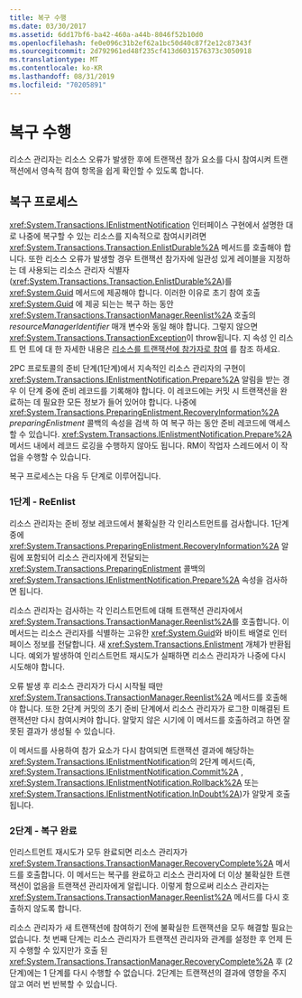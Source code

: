 ```yaml
---
title: 복구 수행
ms.date: 03/30/2017
ms.assetid: 6dd17bf6-ba42-460a-a44b-8046f52b10d0
ms.openlocfilehash: fe0e096c31b2ef62a1bc50d40c87f2e12c87343f
ms.sourcegitcommit: 2d792961ed48f235cf413d6031576373c3050918
ms.translationtype: MT
ms.contentlocale: ko-KR
ms.lasthandoff: 08/31/2019
ms.locfileid: "70205891"
---
```

# <a name="performing-recovery"></a>복구 수행
리소스 관리자는 리소스 오류가 발생한 후에 트랜잭션 참가 요소를 다시 참여시켜 트랜잭션에서 영속적 참여 항목을 쉽게 확인할 수 있도록 합니다.  
  
## <a name="the-recovery-process"></a>복구 프로세스  
 <xref:System.Transactions.IEnlistmentNotification> 인터페이스 구현에서 설명한 대로 나중에 복구할 수 있는 리소스를 지속적으로 참여시키려면 <xref:System.Transactions.Transaction.EnlistDurable%2A> 메서드를 호출해야 합니다. 또한 리소스 오류가 발생할 경우 트랜잭션 참가자에 일관성 있게 레이블을 지정하는 데 사용되는 리소스 관리자 식별자(<xref:System.Transactions.Transaction.EnlistDurable%2A>)를 <xref:System.Guid> 메서드에 제공해야 합니다. 이러한 이유로 초기 참여 호출 <xref:System.Guid> 에 제공 되는는 복구 하는 동안 <xref:System.Transactions.TransactionManager.Reenlist%2A> 호출의 *resourceManagerIdentifier* 매개 변수와 동일 해야 합니다. 그렇지 않으면 <xref:System.Transactions.TransactionException>이 throw됩니다. 지 속성 인 리스트 먼 트에 대 한 자세한 내용은 [리소스를 트랜잭션에 참가자로 참여](enlisting-resources-as-participants-in-a-transaction.md) 를 참조 하세요.  
  
 2PC 프로토콜의 준비 단계(1단계)에서 지속적인 리소스 관리자의 구현이 <xref:System.Transactions.IEnlistmentNotification.Prepare%2A> 알림을 받는 경우 이 단계 중에 준비 레코드를 기록해야 합니다. 이 레코드에는 커밋 시 트랜잭션을 완료하는 데 필요한 모든 정보가 들어 있어야 합니다. 나중에 <xref:System.Transactions.PreparingEnlistment.RecoveryInformation%2A> *preparingEnlistment* 콜백의 속성을 검색 하 여 복구 하는 동안 준비 레코드에 액세스할 수 있습니다. <xref:System.Transactions.IEnlistmentNotification.Prepare%2A> 메서드 내에서 레코드 로깅을 수행하지 않아도 됩니다. RM이 작업자 스레드에서 이 작업을 수행할 수 있습니다.  
  
 복구 프로세스는 다음 두 단계로 이루어집니다.  
  
### <a name="step-1---reenlist"></a>1단계 - ReEnlist  
 리소스 관리자는 준비 정보 레코드에서 불확실한 각 인리스트먼트를 검사합니다. 1단계 중에 <xref:System.Transactions.PreparingEnlistment.RecoveryInformation%2A> 알림에 포함되어 리소스 관리자에게 전달되는 <xref:System.Transactions.PreparingEnlistment> 콜백의 <xref:System.Transactions.IEnlistmentNotification.Prepare%2A> 속성을 검사하면 됩니다.  
  
 리소스 관리자는 검사하는 각 인리스트먼트에 대해 트랜잭션 관리자에서 <xref:System.Transactions.TransactionManager.Reenlist%2A>를 호출합니다. 이 메서드는 리소스 관리자를 식별하는 고유한 <xref:System.Guid>와 바이트 배열로 인터페이스 정보를 전달합니다. 새 <xref:System.Transactions.Enlistment> 개체가 반환됩니다. 예외가 발생하여 인리스트먼트 재시도가 실패하면 리소스 관리자가 나중에 다시 시도해야 합니다.  
  
 오류 발생 후 리소스 관리자가 다시 시작될 때만 <xref:System.Transactions.TransactionManager.Reenlist%2A> 메서드를 호출해야 합니다. 또한 2단계 커밋의 초기 준비 단계에서 리소스 관리자가 로그한 미해결된 트랜잭션만 다시 참여시켜야 합니다. 알맞지 않은 시기에 이 메서드를 호출하려고 하면 잘못된 결과가 생성될 수 있습니다.  
  
 이 메서드를 사용하여 참가 요소가 다시 참여되면 트랜잭션 결과에 해당하는 <xref:System.Transactions.IEnlistmentNotification>의 2단계 메서드(즉, <xref:System.Transactions.IEnlistmentNotification.Commit%2A> , <xref:System.Transactions.IEnlistmentNotification.Rollback%2A> 또는 <xref:System.Transactions.IEnlistmentNotification.InDoubt%2A>)가 알맞게 호출됩니다.  
  
### <a name="step-2---completing-the-recovery"></a>2단계 - 복구 완료  
 인리스트먼트 재시도가 모두 완료되면 리소스 관리자가 <xref:System.Transactions.TransactionManager.RecoveryComplete%2A> 메서드를 호출합니다. 이 메서드는 복구를 완료하고 리소스 관리자에 더 이상 불확실한 트랜잭션이 없음을 트랜잭션 관리자에게 알립니다. 이렇게 함으로써 리소스 관리자는 <xref:System.Transactions.TransactionManager.Reenlist%2A> 메서드를 다시 호출하지 않도록 합니다.  
  
 리소스 관리자가 새 트랜잭션에 참여하기 전에 불확실한 트랜잭션을 모두 해결할 필요는 없습니다. 첫 번째 단계는 리소스 관리자가 트랜잭션 관리자와 관계를 설정한 후 언제 든 지 수행할 수 있지만가 호출 된 <xref:System.Transactions.TransactionManager.RecoveryComplete%2A> 후 (2 단계)에는 1 단계를 다시 수행할 수 없습니다. 2단계는 트랜잭션의 결과에 영향을 주지 않고 여러 번 반복할 수 있습니다.
